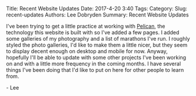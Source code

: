 Title: Recent Website Updates
Date: 2017-4-20 3:40
Tags:
Category:
Slug: recent-updates
Authors: Lee Dobryden
Summary: Recent Website Updates

I've been trying to get a little practice at working with [Pelican](https://blog.getpelican.com/),
the technology this website is built with so I've added a few pages. I added
some galleries of my photography and a list of marathons I've run.  I roughly
styled the photo galleries, I'd like to make them a little nicer, but they
seem to display decent enough on desktop and mobile for now.  Anyway,
hopefully I'll be able to update with some other projects I've been working on
and with a little more frequency in the coming months. I have several things
I've been doing that I'd like to put on here for other people to learn from.

\- Lee
